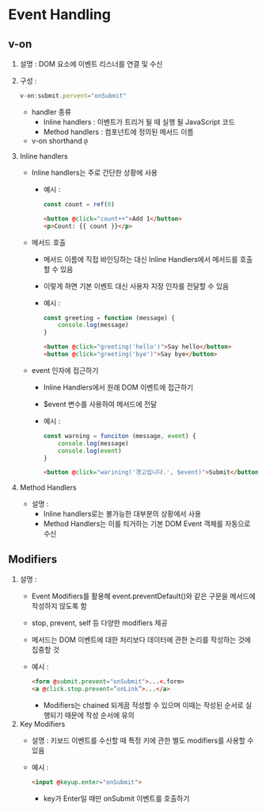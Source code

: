 # Event Handling

## v-on

1. 설명 : DOM 요소에 이벤트 리스너를 연결 및 수신
2. 구성 :
    
    ```jsx
    v-on:submit.pervent="onSubmit"
    ```
    
    - handler 종류
        - Inline handlers : 이벤트가 트리거 될 때 실행 될 JavaScript 코드
        - Method handlers : 컴포넌트에 정의된 메서드 이름
    - v-on shorthand `@`
3. Inline handlers
    - Inline handlers는 주로 간단한 상황에 사용
        - 예시 :
            
            ```jsx
            const count = ref(0)
            ```
            
            ```html
            <button @click="count++">Add 1</button>
            <p>Count: {{ count }}</p>
            ```
            
    - 메서드 호출
        - 메서드 이름에 직접 바인딩하는 대신 Inline Handlers에서 메서드를 호출할 수 있음
        - 이렇게 하면 기본 이벤트 대신 사용자 지정 인자를 전달할 수 있음
        - 예시 :
            
            ```jsx
            const greeting = function (message) {
            	console.log(message)
            }
            ```
            
            ```html
            <button @click="greeting('hello')">Say hello</button>
            <button @click="greeting('bye')">Say bye</button>
            ```
            
    - event 인자에 접근하기
        - Inline Handlers에서 원래 DOM 이벤트에 접근하기
        - $event 변수를 사용하여 메서드에 전달
        - 예시 :
            
            ```jsx
            const warning = funciton (message, event) {
            	console.log(message)
            	console.log(event)
            }
            ```
            
            ```html
            <button @click="warining('경고입니다.', $event)">Submit</button>
            ```
            
4. Method Handlers
    - 설명 :
        - Inline handlers로는 불가능한 대부분의 상황에서 사용
        - Method Handlers는 이를 틔거하는 기본 DOM Event 객체를 자동으로 수신

## Modifiers

1. 설명 :
    - Event Modifiers를 활용해 event.preventDefault()와 같은 구문을 메서드에 작성하지 않도록 함
    - stop, prevent, self 등 다양한 modifiers 제공
    - 메서드는 DOM 이벤트에 대한 처리보다 데이터에 관한 논리를 작성하는 것에 집중할 것
    - 예시 :
        
        ```html
        <form @submit.prevent="onSubmit">...<.form>
        <a @click.stop.prevent=”onLink”>...</a>
        ```
        
        - Modifiers는 chained 되게끔 작성할 수 있으며 이때는 작성된 순서로 실행되기 때문에 작성 순서에 유의
2. Key Modifiers
    - 설명 : 키보드 이벤트를 수신할 때 특정 키에 관한 별도 modifiers를 사용할 수 있음
    - 예시 :
        
        ```html
        <input @keyup.enter="onSubmit">
        ```
        
        - key가 Enter일 때만 onSubmit 이벤트를 호출하기